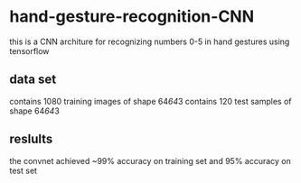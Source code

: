 # hand-gesture-recognition-CNN
this is a CNN architure for recognizing numbers 0-5 in hand gestures using tensorflow

## data set
contains 1080 training images of shape 64*64*3
contains 120 test samples of shape 64*64*3

## reslults
the convnet achieved ~99% accuracy on training set and 95% accuracy on test set
